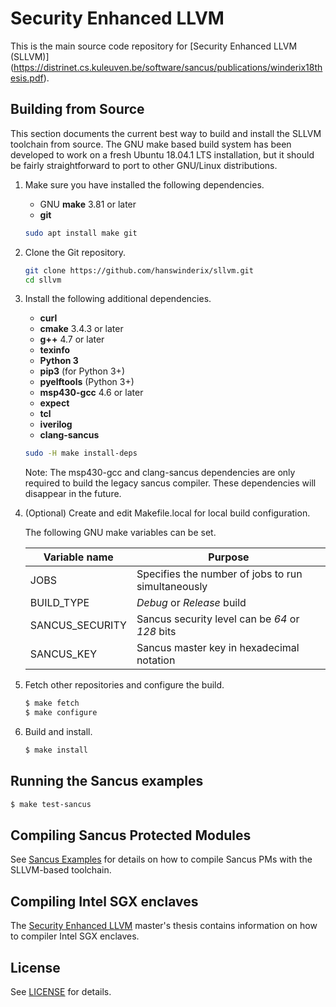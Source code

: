# Security Enhanced LLVM

This is the main source code repository for [Security Enhanced LLVM (SLLVM)]
(https://distrinet.cs.kuleuven.be/software/sancus/publications/winderix18thesis.pdf).

## Building from Source

This section documents the current best way to build and install the SLLVM
toolchain from source. The GNU make based build system has been developed to 
work on a fresh Ubuntu 18.04.1 LTS installation, but it should be fairly 
straightforward to port to other GNU/Linux distributions.

1. Make sure you have installed the following dependencies.

   * GNU **make** 3.81 or later
   * **git**

   ```sh
   sudo apt install make git
   ```

2. Clone the Git repository.

   ```sh
   git clone https://github.com/hanswinderix/sllvm.git
   cd sllvm
   ```

3. Install the following additional dependencies.

   * **curl**
   * **cmake** 3.4.3 or later
   * **g++** 4.7 or later
   * **texinfo**
   * **Python 3**
   * **pip3** (for Python 3+)
   * **pyelftools** (Python 3+)
   * **msp430-gcc** 4.6 or later
   * **expect**
   * **tcl**
   * **iverilog**
   * **clang-sancus**

   ```sh
   sudo -H make install-deps
   ```

   Note: The msp430-gcc and clang-sancus dependencies are only required to 
   build the legacy sancus compiler. These dependencies will disappear in the 
   future.

4. (Optional) Create and edit Makefile.local for local build configuration.

   The following GNU make variables can be set.
   
   | Variable name    | Purpose                                            |
   |------------------|----------------------------------------------------|
   | JOBS             | Specifies the number of jobs to run simultaneously |
   | BUILD\_TYPE      | *Debug* or *Release* build                         |
   | SANCUS\_SECURITY | Sancus security level can be *64* or *128* bits    |
   | SANCUS\_KEY      | Sancus master key in hexadecimal notation          |

5. Fetch other repositories and configure the build. 

   ```sh
   $ make fetch
   $ make configure
   ```
   
6. Build and install.

   ```sh
   $ make install
   ```

## Running the Sancus examples

   ```sh
   $ make test-sancus
   ```

## Compiling Sancus Protected Modules

See [Sancus Examples](https://github.com/sancus-pma/sancus-examples) for 
details on how to compile Sancus PMs with the SLLVM-based toolchain.

## Compiling Intel SGX enclaves

The [Security Enhanced LLVM](https://distrinet.cs.kuleuven.be/software/sancus/publications/winderix18thesis.pdf) master's thesis contains information on how
to compiler Intel SGX enclaves.

## License

See [LICENSE](LICENSE) for details.
